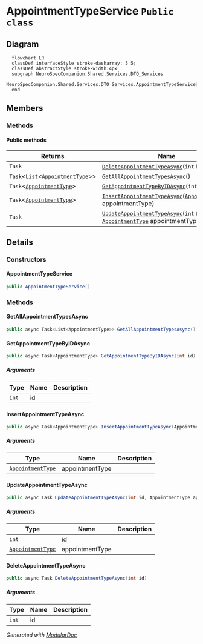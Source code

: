 # AppointmentTypeService `Public class`

## Diagram
```mermaid
  flowchart LR
  classDef interfaceStyle stroke-dasharray: 5 5;
  classDef abstractStyle stroke-width:4px
  subgraph NeuroSpecCompanion.Shared.Services.DTO_Services
  NeuroSpecCompanion.Shared.Services.DTO_Services.AppointmentTypeService[[AppointmentTypeService]]
  end
```

## Members
### Methods
#### Public  methods
| Returns | Name |
| --- | --- |
| `Task` | [`DeleteAppointmentTypeAsync`](#deleteappointmenttypeasync)(`int` id) |
| `Task`&lt;`List`&lt;[`AppointmentType`](./neurospecsharedmodelsdto-AppointmentType)&gt;&gt; | [`GetAllAppointmentTypesAsync`](#getallappointmenttypesasync)() |
| `Task`&lt;[`AppointmentType`](./neurospecsharedmodelsdto-AppointmentType)&gt; | [`GetAppointmentTypeByIDAsync`](#getappointmenttypebyidasync)(`int` id) |
| `Task`&lt;[`AppointmentType`](./neurospecsharedmodelsdto-AppointmentType)&gt; | [`InsertAppointmentTypeAsync`](#insertappointmenttypeasync)([`AppointmentType`](./neurospecsharedmodelsdto-AppointmentType) appointmentType) |
| `Task` | [`UpdateAppointmentTypeAsync`](#updateappointmenttypeasync)(`int` id, [`AppointmentType`](./neurospecsharedmodelsdto-AppointmentType) appointmentType) |

## Details
### Constructors
#### AppointmentTypeService
```csharp
public AppointmentTypeService()
```

### Methods
#### GetAllAppointmentTypesAsync
```csharp
public async Task<List<AppointmentType>> GetAllAppointmentTypesAsync()
```

#### GetAppointmentTypeByIDAsync
```csharp
public async Task<AppointmentType> GetAppointmentTypeByIDAsync(int id)
```
##### Arguments
| Type | Name | Description |
| --- | --- | --- |
| `int` | id |   |

#### InsertAppointmentTypeAsync
```csharp
public async Task<AppointmentType> InsertAppointmentTypeAsync(AppointmentType appointmentType)
```
##### Arguments
| Type | Name | Description |
| --- | --- | --- |
| [`AppointmentType`](./neurospecsharedmodelsdto-AppointmentType) | appointmentType |   |

#### UpdateAppointmentTypeAsync
```csharp
public async Task UpdateAppointmentTypeAsync(int id, AppointmentType appointmentType)
```
##### Arguments
| Type | Name | Description |
| --- | --- | --- |
| `int` | id |   |
| [`AppointmentType`](./neurospecsharedmodelsdto-AppointmentType) | appointmentType |   |

#### DeleteAppointmentTypeAsync
```csharp
public async Task DeleteAppointmentTypeAsync(int id)
```
##### Arguments
| Type | Name | Description |
| --- | --- | --- |
| `int` | id |   |

*Generated with* [*ModularDoc*](https://github.com/hailstorm75/ModularDoc)
